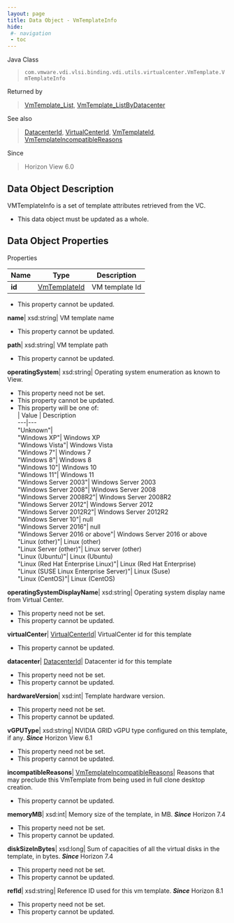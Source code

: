 ```yaml
---
layout: page
title: Data Object - VmTemplateInfo
hide:
 #- navigation
 - toc
---
```






Java Class  
> `com.vmware.vdi.vlsi.binding.vdi.utils.virtualcenter.VmTemplate.VmTemplateInfo`

Returned by  
> [VmTemplate_List](vdi.utils.virtualcenter.VmTemplate.md#list), [VmTemplate_ListByDatacenter](vdi.utils.virtualcenter.VmTemplate.md#listByDatacenter)

See also  
> [DatacenterId](vdi.entity.DatacenterId.md), [VirtualCenterId](vdi.entity.VirtualCenterId.md), [VmTemplateId](vdi.entity.VmTemplateId.md), [VmTemplateIncompatibleReasons](vdi.utils.virtualcenter.VmTemplate.VmTemplateIncompatibleReasons.md)

Since  
> Horizon View 6.0


## Data Object Description 

VMTemplateInfo is a set of template attributes retrieved from the VC. 

  * This data object must be updated as a whole.



## Data Object Properties

Properties

Name |  Type |  Description   
---|---|---  
**id**| [VmTemplateId](vdi.entity.VmTemplateId.md)|  VM template Id   


 * This property cannot be updated.

  
**name**|  xsd:string|  VM template name   


 * This property cannot be updated.

  
**path**|  xsd:string|  VM template path   


 * This property cannot be updated.

  
**operatingSystem**|  xsd:string|  Operating system enumeration as known to View.   


 * This property need not be set.
 * This property cannot be updated.
  * This property will be one of:  
|  Value |  Description   
---|---  
"Unknown"|   
"Windows XP"| Windows XP  
"Windows Vista"| Windows Vista  
"Windows 7"| Windows 7  
"Windows 8"| Windows 8  
"Windows 10"| Windows 10  
"Windows 11"| Windows 11  
"Windows Server 2003"| Windows Server 2003  
"Windows Server 2008"| Windows Server 2008  
"Windows Server 2008R2"| Windows Server 2008R2  
"Windows Server 2012"| Windows Server 2012  
"Windows Server 2012R2"| Windows Server 2012R2  
"Windows Server 10"| null  
"Windows Server 2016"| null  
"Windows Server 2016 or above"| Windows Server 2016 or above  
"Linux (other)"| Linux (other)  
"Linux Server (other)"| Linux server (other)  
"Linux (Ubuntu)"| Linux (Ubuntu)  
"Linux (Red Hat Enterprise Linux)"| Linux (Red Hat Enterprise)  
"Linux (SUSE Linux Enterprise Server)"| Linux (Suse)  
"Linux (CentOS)"| Linux (CentOS)  

  
**operatingSystemDisplayName**|  xsd:string|  Operating system display name from Virtual Center.   


 * This property need not be set.
 * This property cannot be updated.

  
**virtualCenter**| [VirtualCenterId](vdi.entity.VirtualCenterId.md)|  VirtualCenter id for this template   


 * This property cannot be updated.

  
**datacenter**| [DatacenterId](vdi.entity.DatacenterId.md)|  Datacenter id for this template   


 * This property need not be set.
 * This property cannot be updated.

  
**hardwareVersion**|  xsd:int|  Template hardware version.   


 * This property need not be set.
 * This property cannot be updated.

  
**vGPUType**|  xsd:string|  NVIDIA GRID vGPU type configured on this template, if any.  **_Since_** Horizon View 6.1  


 * This property need not be set.
 * This property cannot be updated.

  
**incompatibleReasons**| [VmTemplateIncompatibleReasons](vdi.utils.virtualcenter.VmTemplate.VmTemplateIncompatibleReasons.md)|  Reasons that may preclude this VmTemplate from being used in full clone desktop creation.   


 * This property cannot be updated.

  
**memoryMB**|  xsd:int|  Memory size of the template, in MB.  **_Since_** Horizon 7.4  


 * This property need not be set.
 * This property cannot be updated.

  
**diskSizeInBytes**|  xsd:long|  Sum of capacities of all the virtual disks in the template, in bytes.  **_Since_** Horizon 7.4  


 * This property need not be set.
 * This property cannot be updated.

  
**refId**|  xsd:string|  Reference ID used for this vm template.  **_Since_** Horizon 8.1  


 * This property need not be set.
 * This property cannot be updated.

  
  

  
